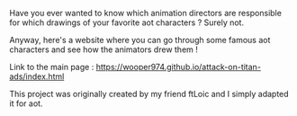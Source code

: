 Have you ever wanted to know which animation directors are responsible for which drawings of your favorite aot characters ? Surely not.

Anyway, here's a website where you can go through some famous aot characters and see how the animators drew them !

Link to the main page : https://wooper974.github.io/attack-on-titan-ads/index.html

This project was originally created by my friend ftLoic and I simply adapted it for aot.
